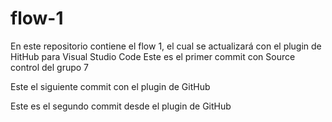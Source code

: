 # flow-1
En este repositorio contiene el flow 1, el cual se actualizará con el plugin de HitHub para Visual Studio Code
Este es el primer commit con Source control del grupo 7

Este el siguiente commit con el plugin de GitHub 

Este es el segundo commit desde el plugin de GitHub